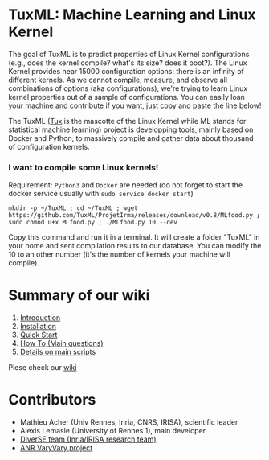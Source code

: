 # TuxML: Machine Learning and Linux Kernel

The goal of TuxML is to predict properties of Linux Kernel configurations (e.g., does the kernel compile? what's its size? does it boot?). 
The Linux Kernel provides near 15000 configuration options: there is an infinity of different kernels. 
As we cannot compile, measure, and observe all combinations of options (aka configurations), we're trying to learn Linux kernel properties out of a sample of configurations. 
You can easily loan your machine and contribute if you want, just copy and paste the line below!

The TuxML ([Tux](https://en.wikipedia.org/wiki/Tux_(mascot)) is the mascotte of the Linux Kernel while ML stands for statistical machine learning) project is developping tools, mainly based on Docker and Python, to massively compile and gather data about thousand of configuration kernels. 


### I want to compile some Linux kernels! 

Requirement: `Python3` and `Docker` are needed (do not forget to start the docker service usually with `sudo service docker start`)

```
mkdir -p ~/TuxML ; cd ~/TuxML ; wget https://github.com/TuxML/ProjetIrma/releases/download/v0.8/MLfood.py ; sudo chmod u+x MLfood.py ; ./MLfood.py 10 --dev
```

Copy this command and run it in a terminal. It will create a folder "TuxML" in your home and sent compilation results to our database.
You can modify the 10 to an other number (it's the number of kernels your machine will compile).

# Summary of our wiki

1. [Introduction](https://github.com/TuxML/ProjetIrma/wiki)
2. [Installation](https://github.com/TuxML/ProjetIrma/wiki/Installation)
3. [Quick Start](https://github.com/TuxML/ProjetIrma/wiki/Quick-Start)
4. [How To (Main questions)](https://github.com/TuxML/ProjetIrma/wiki/How-To-(Main-questions))
5. [Details on main scripts](https://github.com/TuxML/ProjetIrma/wiki/Details-on-main-scripts/)

Plese check our [wiki](https://github.com/TuxML/ProjetIrma/wiki)

# Contributors 

 * Mathieu Acher (Univ Rennes, Inria, CNRS, IRISA), scientific leader  
 * Alexis Lemasle (University of Rennes 1), main developer 
 * [DiverSE team (Inria/IRISA research team)](http://www.diverse-team.fr/)
 * [ANR VaryVary project](https://varyvary.github.io/) 
